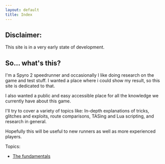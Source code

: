 ```yaml
---
layout: default
title: Index
---
```


## Disclaimer:
This site is in a very early state of development.

## So... what's this?

I'm a Spyro 2 speedrunner and occasionally I like doing research on the game and test stuff. I wanted a place where i could show my result, so this site is dedicated to that.

I also wanted a public and easy accessible place for all the knowledge we currently have about this game.

I'll try to cover a variety of topics like: In-depth explanations of tricks, glitches and exploits, route comparisons, TASing and Lua scripting, and research in general.

Hopefully this will be useful to new runners as well as more experienced players.

Topics:

- [The fundamentals](./fundamentals)
